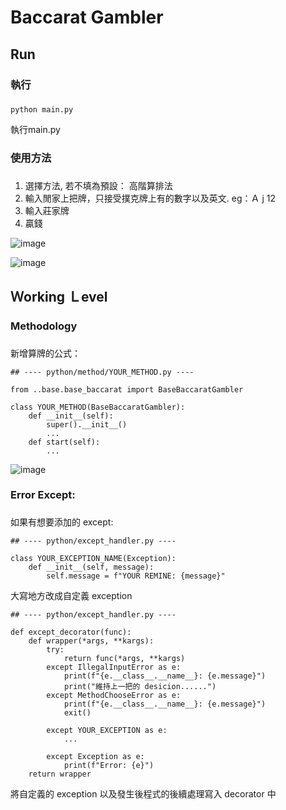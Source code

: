 # Baccarat Gambler


## Run ##

### 執行 <h3> 

```
python main.py 
```

執行main.py

### 使用方法 <h3> 

1. 選擇方法, 若不填為預設： 高階算排法
2. 輸入閒家上把牌，只接受撲克牌上有的數字以及英文. eg：Ａ j 12
3. 輸入莊家牌
4. 贏錢


![image](https://github.com/jerryshih1106/baccarat_gambler/assets/66662065/7862ab55-092b-4f5b-ab51-8aba6ce3193d)

![image](https://github.com/jerryshih1106/baccarat_gambler/assets/66662065/3f3e18bb-f900-4953-b781-5bd7bb341f9c)



## Ｗorking Ｌevel ##

### Methodology <h3>

新增算牌的公式：

```
## ---- python/method/YOUR_METHOD.py ----

from ..base.base_baccarat import BaseBaccaratGambler

class YOUR_METHOD(BaseBaccaratGambler):
    def __init__(self):
        super().__init__()
        ...
    def start(self):
        ...
```

![image](https://github.com/jerryshih1106/baccarat_gambler/assets/66662065/c3ddf09e-b247-46ee-8c54-772b24bf77bd)


### Error Except: <h3>

如果有想要添加的 except:

```
## ---- python/except_handler.py ----

class YOUR_EXCEPTION_NAME(Exception):
    def __init__(self, message):
        self.message = f"YOUR REMINE: {message}"
```
大寫地方改成自定義 exception


```
## ---- python/except_handler.py ----

def except_decorator(func):
    def wrapper(*args, **kargs):
        try:
            return func(*args, **kargs)
        except IllegalInputError as e:
            print(f"{e.__class__.__name__}: {e.message}")
            print("維持上一把的 desicion......")
        except MethodChooseError as e:
            print(f"{e.__class__.__name__}: {e.message}")
            exit()

        except YOUR_EXCEPTION as e:
            ...

        except Exception as e:
            print(f"Error: {e}")
    return wrapper
```
將自定義的 exception 以及發生後程式的後續處理寫入 decorator 中
